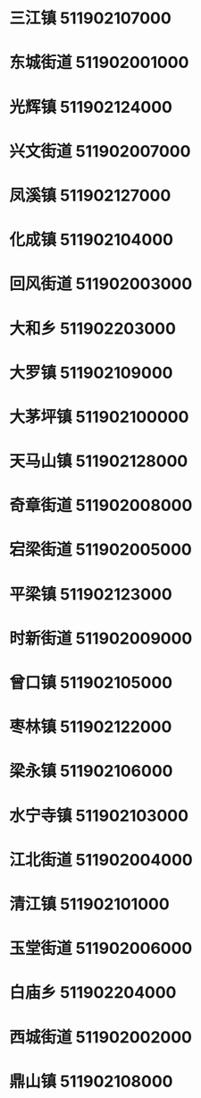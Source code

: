 # 三江镇 511902107000
# 东城街道 511902001000
# 光辉镇 511902124000
# 兴文街道 511902007000
# 凤溪镇 511902127000
# 化成镇 511902104000
# 回风街道 511902003000
# 大和乡 511902203000
# 大罗镇 511902109000
# 大茅坪镇 511902100000
# 天马山镇 511902128000
# 奇章街道 511902008000
# 宕梁街道 511902005000
# 平梁镇 511902123000
# 时新街道 511902009000
# 曾口镇 511902105000
# 枣林镇 511902122000
# 梁永镇 511902106000
# 水宁寺镇 511902103000
# 江北街道 511902004000
# 清江镇 511902101000
# 玉堂街道 511902006000
# 白庙乡 511902204000
# 西城街道 511902002000
# 鼎山镇 511902108000
